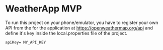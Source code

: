 WeatherApp MVP
=====

To run this project on your phone/emulator, you have to register your own API from the for the application at https://openweathermap.org/api and define it's key inside the local.properties file of the project.

```
apiKey= MY_API_KEY
```
